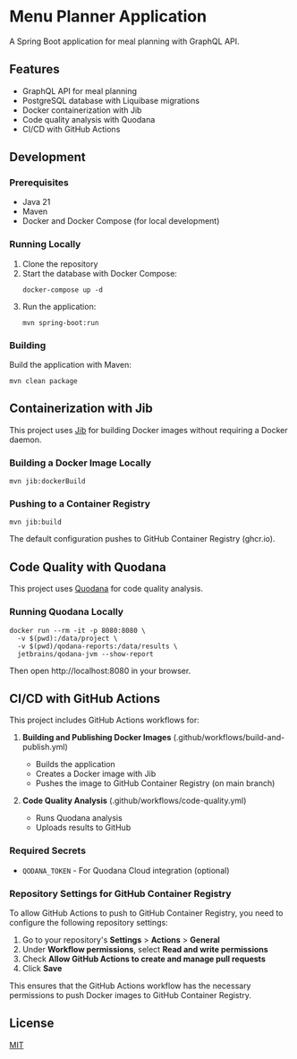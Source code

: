 # Menu Planner Application

A Spring Boot application for meal planning with GraphQL API.

## Features

- GraphQL API for meal planning
- PostgreSQL database with Liquibase migrations
- Docker containerization with Jib
- Code quality analysis with Quodana
- CI/CD with GitHub Actions

## Development

### Prerequisites

- Java 21
- Maven
- Docker and Docker Compose (for local development)

### Running Locally

1. Clone the repository
2. Start the database with Docker Compose:
   ```
   docker-compose up -d
   ```
3. Run the application:
   ```
   mvn spring-boot:run
   ```

### Building

Build the application with Maven:

```
mvn clean package
```

## Containerization with Jib

This project uses [Jib](https://github.com/GoogleContainerTools/jib) for building Docker images without requiring a Docker daemon.

### Building a Docker Image Locally

```
mvn jib:dockerBuild
```

### Pushing to a Container Registry

```
mvn jib:build
```

The default configuration pushes to GitHub Container Registry (ghcr.io).

## Code Quality with Quodana

This project uses [Quodana](https://www.jetbrains.com/qodana/) for code quality analysis.

### Running Quodana Locally

```
docker run --rm -it -p 8080:8080 \
  -v $(pwd):/data/project \
  -v $(pwd)/qodana-reports:/data/results \
  jetbrains/qodana-jvm --show-report
```

Then open http://localhost:8080 in your browser.

## CI/CD with GitHub Actions

This project includes GitHub Actions workflows for:

1. **Building and Publishing Docker Images** (.github/workflows/build-and-publish.yml)
   - Builds the application
   - Creates a Docker image with Jib
   - Pushes the image to GitHub Container Registry (on main branch)

2. **Code Quality Analysis** (.github/workflows/code-quality.yml)
   - Runs Quodana analysis
   - Uploads results to GitHub

### Required Secrets

- `QODANA_TOKEN` - For Quodana Cloud integration (optional)

### Repository Settings for GitHub Container Registry

To allow GitHub Actions to push to GitHub Container Registry, you need to configure the following repository settings:

1. Go to your repository's **Settings** > **Actions** > **General**
2. Under **Workflow permissions**, select **Read and write permissions**
3. Check **Allow GitHub Actions to create and manage pull requests**
4. Click **Save**

This ensures that the GitHub Actions workflow has the necessary permissions to push Docker images to GitHub Container Registry.

## License

[MIT](LICENSE)
